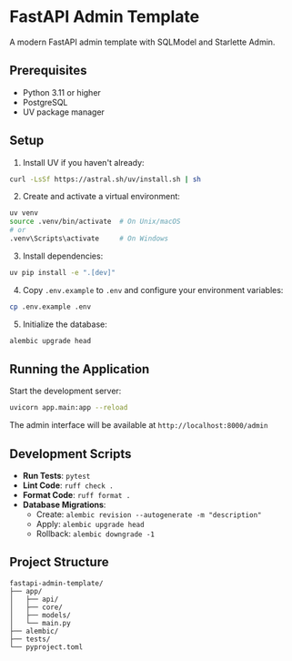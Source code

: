 # FastAPI Admin Template

A modern FastAPI admin template with SQLModel and Starlette Admin.

## Prerequisites

- Python 3.11 or higher
- PostgreSQL
- UV package manager

## Setup

1. Install UV if you haven't already:
```bash
curl -LsSf https://astral.sh/uv/install.sh | sh
```

2. Create and activate a virtual environment:
```bash
uv venv
source .venv/bin/activate  # On Unix/macOS
# or
.venv\Scripts\activate     # On Windows
```

3. Install dependencies:
```bash
uv pip install -e ".[dev]"
```

4. Copy `.env.example` to `.env` and configure your environment variables:
```bash
cp .env.example .env
```

5. Initialize the database:
```bash
alembic upgrade head
```

## Running the Application

Start the development server:
```bash
uvicorn app.main:app --reload
```

The admin interface will be available at `http://localhost:8000/admin`

## Development Scripts

- **Run Tests**: `pytest`
- **Lint Code**: `ruff check .`
- **Format Code**: `ruff format .`
- **Database Migrations**:
  - Create: `alembic revision --autogenerate -m "description"`
  - Apply: `alembic upgrade head`
  - Rollback: `alembic downgrade -1`

## Project Structure

```
fastapi-admin-template/
├── app/
│   ├── api/
│   ├── core/
│   ├── models/
│   └── main.py
├── alembic/
├── tests/
└── pyproject.toml
```
